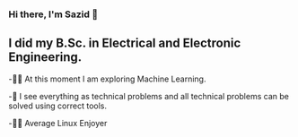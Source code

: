 ### Hi there, I'm Sazid 👋

## I did my B.Sc. in Electrical and Electronic Engineering.

-👨‍💻 At this moment I am exploring Machine Learning.

-🐛 I see everything as technical problems and all technical problems can be solved using correct tools. 

-👨‍💻 Average Linux Enjoyer
